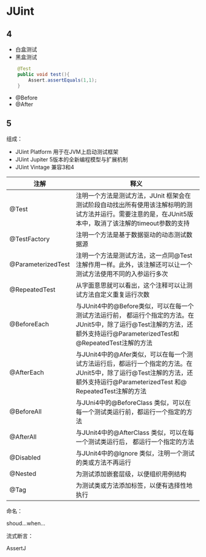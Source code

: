 # JUint

## 4

- 白盒测试
- 黑盒测试

```java
    @Test
    public void test(){
        Assert.assertEquals(1,1);
    }
```

- @Before
- @After

## 5

组成：

- JUint Platform 用于在JVM上启动测试框架
- JUint Jupiter 5版本的全新编程模型与扩展机制
- JUint Vintage 兼容3和4

注解                 | 释义
------------------ | ----------------------------------------------------------------------------------------------------------------
@Test              | 注明一个方法是测试方法，JUnit 框架会在测试阶段自动找出所有使用该注解标明的测试方法并运行。需要注意的是，在JUnit5版本中，取消了该注解的timeout参数的支持
@TestFactory       | 注明一个方法是基于数据驱动的动态测试数据源
@ParameterizedTest | 注明一个方法是测试方法，这一点同@Test注解作用一样。此外，该注解还可以让一个测试方法使用不同的入参运行多次
@RepeatedTest      | 从字面意思就可以看出，这个注释可以让测试方法自定义重复运行次数
@BeforeEach        | 与JUnit4中的@Before类似，可以在每一个测试方法运行前， 都运行个指定的方法。在JUnit5中，除了运行@Test注解的方法，还额外支持运行@ParameterizedTest和@RepeatedTest注解的方法
@AfterEach         | 与JUnit4中的@Afer类似，可以在每一个测试方法运行后，都运行一个指定的方法。在JUnit5中，除了运行@Test注解的方法，还额外支持运行@ParameterizedTest 和@ RepeatedTest注解的方法
@BeforeAll         | 与JUni4中的@BeforeClass 类似，可以在每一个测试类运行前，都运行一个指定的方法
@AfterAll          | 与JUnit4中的@AfterClass 类似，可以在每一个测试类运行后， 都运行一个指定的方法
@Disabled          | 与JUnit4中的@lgnore 类似，注明一个测试的类或方法不再运行
@Nested            | 为测试添加嵌套层级，以便组织用例结构
@Tag               | 为测试类或方法添加标签，以便有选择性地执行

命名：

shoud...when...

流式断言：

AssertJ
